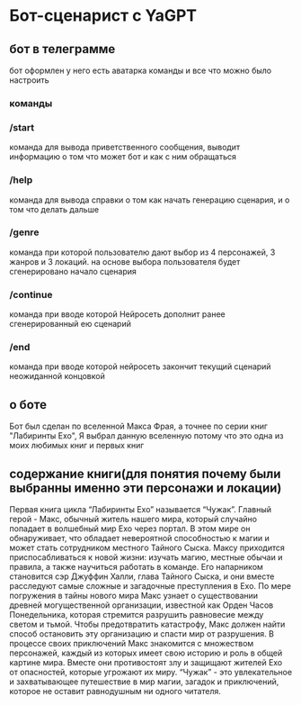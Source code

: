 # Бот-сценарист с YaGPT
## бот в телеграмме
бот оформлен у него есть аватарка команды и все что можно было настроить
### команды
### /start
команда для вывода приветственного сообщения, выводит информацию о том что может бот и как с ним обращаться
### /help
команда для вывода справки о том как начать генерацию сценария, и о том что делать дальше 
### /genre
команда при которой пользователю дают выбор из 4 персонажей, 3 жанров и 3 локаций. на основе выбора пользователя будет сгенерировано начало сценария
### /continue
команда при вводе которой Нейросеть дополнит ранее сгенерированный ею сценарий
### /end
команда при вводе которой нейросеть закончит текущий сценарий неожиданной концовкой
## о боте
Бот был сделан по вселенной Макса Фрая, а точнее по серии книг "Лабиринты Ехо", Я выбрал данную вселенную потому что это одна из моих любимых книг и первых книг
## содержание книги(для понятия почему были выбранны именно эти персонажи и локации)
Первая книга цикла “Лабиринты Ехо” называется “Чужак”. Главный герой - Макс, обычный житель нашего мира, который случайно попадает в волшебный мир Ехо через портал. В этом мире он обнаруживает, что обладает невероятной способностью к магии и может стать сотрудником местного Тайного Сыска.
Максу приходится приспосабливаться к новой жизни: изучать магию, местные обычаи и правила, а также научиться работать в команде. Его напарником становится сэр Джуффин Халли, глава Тайного Сыска, и они вместе расследуют самые сложные и загадочные преступления в Ехо.
По мере погружения в тайны нового мира Макс узнает о существовании древней могущественной организации, известной как Орден Часов Понедельника, которая стремится разрушить равновесие между светом и тьмой. Чтобы предотвратить катастрофу, Макс должен найти способ остановить эту организацию и спасти мир от разрушения.
В процессе своих приключений Макс знакомится с множеством персонажей, каждый из которых имеет свою историю и роль в общей картине мира. Вместе они противостоят злу и защищают жителей Ехо от опасностей, которые угрожают их миру.
“Чужак” - это увлекательное и захватывающее путешествие в мир магии, загадок и приключений, которое не оставит равнодушным ни одного читателя.
